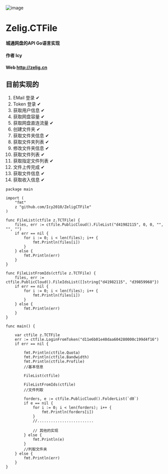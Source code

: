 ![image](https://github.com/Icy2010/ZeligCTFile/blob/main/zelig.ctfile.jpg)
# Zelig.CTFile
#### 城通网盘的API Go语言实现 
#### 作者 Icy 
#### Web http://zelig.cn

## 目前实现的
1. EMail 登录 ✔
2. Token 登录  ✔
3. 获取用户信息 ✔
4. 获取网盘容量 ✔
5. 获取网盘直连流量 ✔
6. 创建文件夹 ✔
7. 获取文件夹信息 ✔
8. 获取文件夹列表 ✔
9. 修改文件夹信息 ✔
10. 获取文件列表 ✔
11. 获取指定文件列表 ✔
12. 文件上传完成 ✔
13. 获取文件信息 ✔ 
14. 获取收入信息 ✔

```golang
package main

import (
	"fmt"
	z "github.com/Icy2010/ZeligCTFile"
)

func FileList(ctfile z.TCTFile) {
	files, err := ctfile.PublicCloud().FileList("d41982115", 0, 0, "", "", "")
	if err == nil {
		for i := 0; i < len(files); i++ {
			fmt.Println(files[i])
		}
	} else {
		fmt.Println(err)
	}
}

func FileListFromIds(ctfile z.TCTFile) {
	files, err := ctfile.PublicCloud().FileIdsList([]string{"d41982115", "d39859968"})
	if err == nil {
		for i := 0; i < len(files); i++ {
			fmt.Println(files[i])
		}
	} else {
		fmt.Println(err)
	}
}

func main() {

	var ctfile z.TCTFile
	err := ctfile.LoginFromToken("d11e6b01e40daa604280000c199d4f16")
	if err == nil {

		fmt.Println(ctfile.Quota)
		fmt.Println(ctfile.Bandwidth)
		fmt.Println(ctfile.Profile)
		//基本信息

		FileList(ctfile)

		FileListFromIds(ctfile)
		//文件列取

		forders, e := ctfile.PublicCloud().FolderList(`d0`)
		if e == nil {
			for i := 0; i < len(forders); i++ {
				fmt.Println(forders[i])
			}
			//.........................
			
			// 其他的实现 
		} else {
			fmt.Println(e)
		}
		//列取文件夹
	} else {
		fmt.Println(err)
	}
}

```
